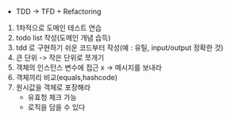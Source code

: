 
* TDD -> TFD + Refactoring

1. 1차적으로 도메인 테스트 연습 
2. todo list 작성(도메인 개념 습득)
3. tdd 로 구현하기 쉬운 코드부터 작성(예 : 유틸, input/output 정확한 것)
4. 큰 단위 -> 작은 단위로 쪼개기
5. 객체의 인스턴스 변수에 접근 x -> 메시지를 보내라
6. 객체끼리 비교(equals,hashcode)
7. 원시값을 객체로 포장해라
    - 유효청 체크 가능
    - 로직을 담을 수 있다
    